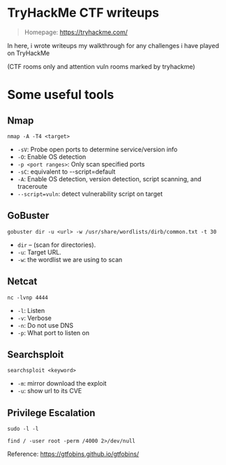 # TryHackMe CTF writeups

> Homepage: https://tryhackme.com/

In here, i wrote writeups my walkthrough for any challenges i have played on TryHackMe

(CTF rooms only and attention vuln rooms marked by tryhackme)

# Some useful tools

## Nmap

```
nmap -A -T4 <target>
```

+ `-sV`: Probe open ports to determine service/version info
+ `-O`: Enable OS detection
+ `-p <port ranges>`: Only scan specified ports
+ `-sC`: equivalent to --script=default
+ `-A`: Enable OS detection, version detection, script scanning, and traceroute
+ `--script=vuln`: detect vulnerability script on target

## GoBuster

```
gobuster dir -u <url> -w /usr/share/wordlists/dirb/common.txt -t 30
```

+ `dir` – (scan for directories).
+ `-u`: Target URL.
+ `-w`: the wordlist we are using to scan

## Netcat

```
nc -lvnp 4444
```

+ `-l`: Listen
+ `-v`: Verbose
+ `-n`: Do not use DNS
+ `-p`: What port to listen on

## Searchsploit

```
searchsploit <keyword>
```

+ `-m`: mirror download the exploit
+ `-u`: show url to its CVE

## Privilege Escalation

```
sudo -l -l
```

```
find / -user root -perm /4000 2>/dev/null
```

Reference: https://gtfobins.github.io/gtfobins/











